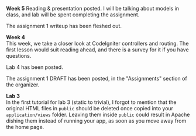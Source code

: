 **Week 5**
Reading & presentation posted. I will be talking about models in class, 
and lab will be spent completing the assignment.

The assignment 1 writeup has been fleshed out.

**Week 4**  
This week, we take a closer look at CodeIgniter
controllers and routing. The first lesson would suit
reading ahead, and there is a survey for it if you have
questions.

Lab 4 has been posted.

The assignment 1 DRAFT has been posted, in the "Assignments" section of the organizer.

**Lab 3**  
In the first tutorial for lab 3 (static to trivial), I forgot to mention that
the original HTML files in `public` should be deleted once copied into your
`application/views` folder. Leaving them inside `public` could result
in Apache dishing them instead of running your app, as soon as you move away from the home page.

